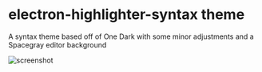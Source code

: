 # electron-highlighter-syntax theme

A syntax theme based off of One Dark with some minor adjustments and a Spacegray editor background

![screenshot](https://cdn.jsdelivr.net/gh/mikemcbride/electron-highlighter-syntax/screenshot.png)
